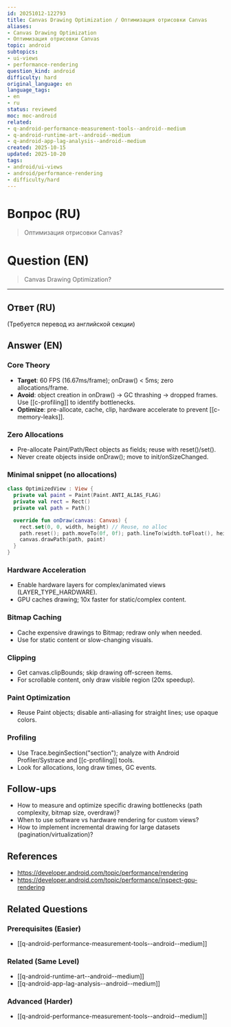 ```yaml
---
id: 20251012-122793
title: Canvas Drawing Optimization / Оптимизация отрисовки Canvas
aliases:
- Canvas Drawing Optimization
- Оптимизация отрисовки Canvas
topic: android
subtopics:
- ui-views
- performance-rendering
question_kind: android
difficulty: hard
original_language: en
language_tags:
- en
- ru
status: reviewed
moc: moc-android
related:
- q-android-performance-measurement-tools--android--medium
- q-android-runtime-art--android--medium
- q-android-app-lag-analysis--android--medium
created: 2025-10-15
updated: 2025-10-20
tags:
- android/ui-views
- android/performance-rendering
- difficulty/hard
---
```


# Вопрос (RU)
> Оптимизация отрисовки Canvas?

# Question (EN)
> Canvas Drawing Optimization?

---

## Ответ (RU)

(Требуется перевод из английской секции)

## Answer (EN)

### Core Theory
- **Target**: 60 FPS (16.67ms/frame); onDraw() < 5ms; zero allocations/frame.
- **Avoid**: object creation in onDraw() → GC thrashing → dropped frames. Use [[c-profiling]] to identify bottlenecks.
- **Optimize**: pre-allocate, cache, clip, hardware accelerate to prevent [[c-memory-leaks]].

### Zero Allocations
- Pre-allocate Paint/Path/Rect objects as fields; reuse with reset()/set().
- Never create objects inside onDraw(); move to init/onSizeChanged.

### Minimal snippet (no allocations)
```kotlin
class OptimizedView : View {
  private val paint = Paint(Paint.ANTI_ALIAS_FLAG)
  private val rect = Rect()
  private val path = Path()

  override fun onDraw(canvas: Canvas) {
    rect.set(0, 0, width, height) // Reuse, no alloc
    path.reset(); path.moveTo(0f, 0f); path.lineTo(width.toFloat(), height.toFloat())
    canvas.drawPath(path, paint)
  }
}
```

### Hardware Acceleration
- Enable hardware layers for complex/animated views (LAYER_TYPE_HARDWARE).
- GPU caches drawing; 10x faster for static/complex content.

### Bitmap Caching
- Cache expensive drawings to Bitmap; redraw only when needed.
- Use for static content or slow-changing visuals.

### Clipping
- Get canvas.clipBounds; skip drawing off-screen items.
- For scrollable content, only draw visible region (20x speedup).

### Paint Optimization
- Reuse Paint objects; disable anti-aliasing for straight lines; use opaque colors.

### Profiling
- Use Trace.beginSection("section"); analyze with Android Profiler/Systrace and [[c-profiling]] tools.
- Look for allocations, long draw times, GC events.

## Follow-ups
- How to measure and optimize specific drawing bottlenecks (path complexity, bitmap size, overdraw)?
- When to use software vs hardware rendering for custom views?
- How to implement incremental drawing for large datasets (pagination/virtualization)?

## References
- https://developer.android.com/topic/performance/rendering
- https://developer.android.com/topic/performance/inspect-gpu-rendering

## Related Questions

### Prerequisites (Easier)
- [[q-android-performance-measurement-tools--android--medium]]

### Related (Same Level)
- [[q-android-runtime-art--android--medium]]
- [[q-android-app-lag-analysis--android--medium]]

### Advanced (Harder)
- [[q-android-performance-measurement-tools--android--medium]]
